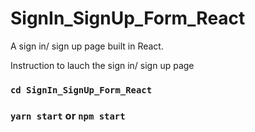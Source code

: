 # SignIn_SignUp_Form_React

A sign in/ sign up page built in React. 

Instruction to lauch the sign in/ sign up page

### `cd SignIn_SignUp_Form_React`
### `yarn start` or `npm start`


